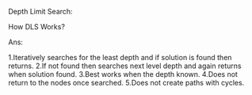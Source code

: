Depth Limit Search:

How DLS Works?

Ans:

1.Iteratively searches for the least depth and if solution is found then returns.
2.If not found then searches next level depth and again returns when solution found.
3.Best works when the depth known.
4.Does not return to the nodes once searched.
5.Does not create paths with cycles.
